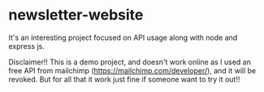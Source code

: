 # newsletter-website


It's an interesting project focused on API usage along with node and express js.

Disclaimer!!
This is a demo project, and doesn't work online as I used an free API from mailchimp (https://mailchimp.com/developer/), and it will be revoked. 
But for all that it work just fine if someone want to try it out!!